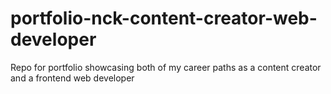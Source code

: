 # portfolio-nck-content-creator-web-developer
 Repo for portfolio showcasing both of my career paths as a content creator and a frontend web developer
